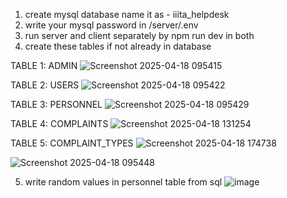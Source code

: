 1. create mysql database name it as - iiita_helpdesk
2. write your mysql password in /server/.env 
3. run server and client separately by npm run dev in both
4. create these tables if not already in database

TABLE 1: ADMIN
![Screenshot 2025-04-18 095415](https://github.com/user-attachments/assets/50ea5c13-6a1e-4b96-a3ff-020e4eb772e2)

TABLE 2: USERS
![Screenshot 2025-04-18 095422](https://github.com/user-attachments/assets/e43386e6-4250-4687-8509-0cd4c751d9a1)

TABLE 3: PERSONNEL
![Screenshot 2025-04-18 095429](https://github.com/user-attachments/assets/abe7a977-a549-4b78-b9ee-2d9b086b5867)

TABLE 4: COMPLAINTS
![Screenshot 2025-04-18 131254](https://github.com/user-attachments/assets/63f62589-56dd-4b9a-a5d0-279dd3c49e49)

TABLE 5: COMPLAINT_TYPES
![Screenshot 2025-04-18 174738](https://github.com/user-attachments/assets/4dfb3a88-a04e-4356-82e2-e56c16b82d2f)

![Screenshot 2025-04-18 095448](https://github.com/user-attachments/assets/02b39f05-434f-49ac-a276-74919784eedd)

5. write random values in personnel table from sql
![image](https://github.com/user-attachments/assets/644da5f2-f6e8-47e8-a838-8e1eed050605)
